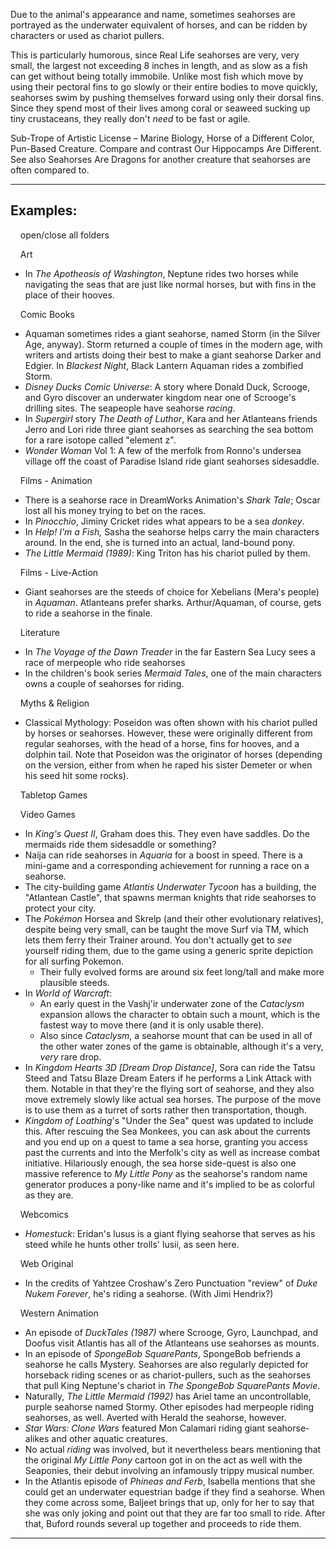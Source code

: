 Due to the animal's appearance and name, sometimes seahorses are portrayed as the underwater equivalent of horses, and can be ridden by characters or used as chariot pullers.

This is particularly humorous, since Real Life seahorses are very, very small, the largest not exceeding 8 inches in length, and as slow as a fish can get without being totally immobile. Unlike most fish which move by using their pectoral fins to go slowly or their entire bodies to move quickly, seahorses swim by pushing themselves forward using only their dorsal fins. Since they spend most of their lives among coral or seaweed sucking up tiny crustaceans, they really don't _need_ to be fast or agile.

Sub-Trope of Artistic License – Marine Biology, Horse of a Different Color, Pun-Based Creature. Compare and contrast Our Hippocamps Are Different. See also Seahorses Are Dragons for another creature that seahorses are often compared to.

___

## Examples:

    open/close all folders 

    Art 

-   In _The Apotheosis of Washington_, Neptune rides two horses while navigating the seas that are just like normal horses, but with fins in the place of their hooves.

    Comic Books 

-   Aquaman sometimes rides a giant seahorse, named Storm (in the Silver Age, anyway). Storm returned a couple of times in the modern age, with writers and artists doing their best to make a giant seahorse Darker and Edgier. In _Blackest Night_, Black Lantern Aquaman rides a zombified Storm.
-   _Disney Ducks Comic Universe_: A story where Donald Duck, Scrooge, and Gyro discover an underwater kingdom near one of Scrooge's drilling sites. The seapeople have seahorse _racing_.
-   In _Supergirl_ story _The Death of Luthor_, Kara and her Atlanteans friends Jerro and Lori ride three giant seahorses as searching the sea bottom for a rare isotope called "element z".
-   _Wonder Woman_ Vol 1: A few of the merfolk from Ronno's undersea village off the coast of Paradise Island ride giant seahorses sidesaddle.

    Films - Animation 

-   There is a seahorse race in DreamWorks Animation's _Shark Tale_; Oscar lost all his money trying to bet on the races.
-   In _Pinocchio_, Jiminy Cricket rides what appears to be a sea _donkey_.
-   In _Help! I'm a Fish,_ Sasha the seahorse helps carry the main characters around. In the end, she is turned into an actual, land-bound pony.
-   _The Little Mermaid (1989)_: King Triton has his chariot pulled by them.

    Films - Live-Action 

-   Giant seahorses are the steeds of choice for Xebelians (Mera's people) in _Aquaman_. Atlanteans prefer sharks. Arthur/Aquaman, of course, gets to ride a seahorse in the finale.

    Literature 

-   In _The Voyage of the Dawn Treader_ in the far Eastern Sea Lucy sees a race of merpeople who ride seahorses
-   In the children's book series _Mermaid Tales_, one of the main characters owns a couple of seahorses for riding.

    Myths & Religion 

-   Classical Mythology: Poseidon was often shown with his chariot pulled by horses or seahorses. However, these were originally different from regular seahorses, with the head of a horse, fins for hooves, and a dolphin tail. Note that Poseidon was the originator of horses (depending on the version, either from when he raped his sister Demeter or when his seed hit some rocks).

    Tabletop Games 

    Video Games 

-   In _King's Quest II_, Graham does this. They even have saddles. Do the mermaids ride them sidesaddle or something?
-   Naija can ride seahorses in _Aquaria_ for a boost in speed. There is a mini-game and a corresponding achievement for running a race on a seahorse.
-   The city-building game _Atlantis Underwater Tycoon_ has a building, the "Atlantean Castle", that spawns merman knights that ride seahorses to protect your city.
-   The _Pokémon_ Horsea and Skrelp (and their other evolutionary relatives), despite being very small, can be taught the move Surf via TM, which lets them ferry their Trainer around. You don't actually get to _see_ yourself riding them, due to the game using a generic sprite depiction for all surfing Pokemon.
    -   Their fully evolved forms are around six feet long/tall and make more plausible steeds.
-   In _World of Warcraft_:
    -   An early quest in the Vashj'ir underwater zone of the _Cataclysm_ expansion allows the character to obtain such a mount, which is the fastest way to move there (and it is only usable there).
    -   Also since _Cataclysm_, a seahorse mount that can be used in all of the other water zones of the game is obtainable, although it's a very, _very_ rare drop.
-   In _Kingdom Hearts 3D \[Dream Drop Distance\]_, Sora can ride the Tatsu Steed and Tatsu Blaze Dream Eaters if he performs a Link Attack with them. Notable in that they're the flying sort of seahorse, and they also move extremely slowly like actual sea horses. The purpose of the move is to use them as a turret of sorts rather then transportation, though.
-   _Kingdom of Loathing_'s "Under the Sea" quest was updated to include this. After rescuing the Sea Monkees, you can ask about the currents and you end up on a quest to tame a sea horse, granting you access past the currents and into the Merfolk's city as well as increase combat initiative. Hilariously enough, the sea horse side-quest is also one massive reference to _My Little Pony_ as the seahorse's random name generator produces a pony-like name and it's implied to be as colorful as they are.

    Webcomics 

-   _Homestuck_: Eridan's lusus is a giant flying seahorse that serves as his steed while he hunts other trolls' lusii, as seen here.

    Web Original 

-   In the credits of Yahtzee Croshaw's Zero Punctuation "review" of _Duke Nukem Forever_, he's riding a seahorse. (With Jimi Hendrix?)

    Western Animation 

-   An episode of _DuckTales (1987)_ where Scrooge, Gyro, Launchpad, and Doofus visit Atlantis has all of the Atlanteans use seahorses as mounts.
-   In an episode of _SpongeBob SquarePants_, SpongeBob befriends a seahorse he calls Mystery. Seahorses are also regularly depicted for horseback riding scenes or as chariot-pullers, such as the seahorses that pull King Neptune's chariot in _The SpongeBob SquarePants Movie_.
-   Naturally, _The Little Mermaid (1992)_ has Ariel tame an uncontrollable, purple seahorse named Stormy. Other episodes had merpeople riding seahorses, as well. Averted with Herald the seahorse, however.
-   _Star Wars: Clone Wars_ featured Mon Calamari riding giant seahorse-alikes and other aquatic creatures.
-   No actual _riding_ was involved, but it nevertheless bears mentioning that the original _My Little Pony_ cartoon got in on the act as well with the Seaponies, their debut involving an infamously trippy musical number.
-   In the Atlantis episode of _Phineas and Ferb_, Isabella mentions that she could get an underwater equestrian badge if they find a seahorse. When they come across some, Baljeet brings that up, only for her to say that she was only joking and point out that they are far too small to ride. After that, Buford rounds several up together and proceeds to ride them.

___